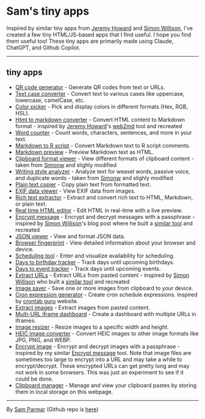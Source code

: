 # Sam's tiny apps

Inspired by similar tiny apps from [Jeremy Howard](https://github.com/jph00/apps) and [Simon Willison](https://simonwillison.net/2024/Oct/21/claude-artifacts/), I've created a few tiny HTML/JS-based apps that I find useful. I hope you find them useful too! These tiny apps are primarily made using Claude, ChatGPT, and Github Copilot.

---

## tiny apps

- [QR code generator](qrcode.html) - Generate QR codes from text or URLs.
- [Text case converter](textcase.html) - Convert text to various cases like uppercase, lowercase, camelCase, etc.
- [Color picker](colorpicker.html) - Pick and display colors in different formats (Hex, RGB, HSL).
- [Html to markdown converter](html2md.html) - Convert HTML content to Markdown format - inspired by [Jeremy Howard](https://github.com/jph00)'s [web2md](https://github.com/AnswerDotAI/web2md) tool and recreated
- [Word counter](wordcounter.html) - Count words, characters, sentences, and more in your text.
- [Markdown to R script](md2r.html) - Convert Markdown text to R script comments.
- [Markdown preview](mdpreview.html) - Preview Markdown text as HTML.
- [Clipboard format viewer](clipboardinfo.html) - View different formats of clipboard content - taken from [Simonw](https://github.com/simonw/tools/blob/main/clipboard-viewer.html) and slighly modified
- [Writing style analyzer](writingstyle.html) - Analyze text for weasel words, passive voice, and duplicate words - taken from [Simonw](https://github.com/simonw/tools/blob/main/writing-style.html) and slighly modified
- [Plain text copier](plaintextcopier.html) - Copy plain text from formatted text.
- [EXIF data viewer](exifviewer.html) - View EXIF data from images.
- [Rich text extractor](richtextextractor.html) - Extract and convert rich text to HTML, Markdown, or plain text.
- [Real time HTML editor](realtimehtml.html) - Edit HTML in real-time with a live preview.
- [Encrypt message](encryptmessage.html) - Encrypt and decrypt messages with a passphrase - inspired by [Simon Willison](https://simonwillison.net/)'s blog post where he built a [similar tool](https://tools.simonwillison.net/encrypt) and recreated
- [JSON viewer](jsonviewer.html) - View and format JSON data.
- [Browser fingerprint](fingerprint.html) - View detailed information about your browser and device.
- [Scheduling tool](availabilitypoll.html) - Enter and visualize availability for scheduling.
- [Days to birthday tracker](birthdaytracker.html) - Track days until upcoming birthdays.
- [Days to event tracker](days2event.html) - Track days until upcoming events.
- [Extract URLs](extracturls.html) - Extract URLs from pasted content - inspired by [Simon Willison](https://simonwillison.net/) who built a [similar tool](https://tools.simonwillison.net/extract-urls) and recreated
- [Image saver](imagesaver.html) - Save one or more images from clipboard to your device.
- [Cron expression generator](crongen.html) - Create cron schedule expressions. Inspired by [crontab guru](https://crontab.guru/) website.
- [Extract images](extractimages.html) - Extract images from pasted content.
- [Multi-URL iframe dashboard](iframesdash.html) - Create a dashboard with multiple URLs in iframes.
- [Image resizer](imageresizer.html) - Resize images to a specific width and height.
- [HEIC image converter](heicfmtconv.html) - Convert HEIC images to other image formats like JPG, PNG, and WEBP.
- [Encrypt image](encryptimage.html) - Encrypt and decrypt images with a passphrase - inspired by my similar [Encrypt message](encryptmessage.html) tool. Note that image files are sometimes too large to encrypt into a URL and may take a while to encrypt/decrypt. These encrypted URLs can get pretty long and may not work in some browsers. This was just an experiment to see if it could be done.
- [Clipboard manager](clipboardmanager.html) - Manage and view your clipboard pastes by storing them in local storage on this webpage.

---

By [Sam Parmar](https://parmsam.github.io/quarto-site/) (Github repo is [here](https://www.github.com/parmsam/apps))
